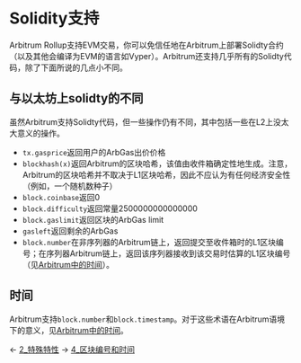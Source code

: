 # Solidity支持


Arbitrum Rollup支持EVM交易，你可以免信任地在Arbitrum上部署Solidty合约（以及其他会编译为EVM的语言如Vyper）。Arbitrum还支持几乎所有的Solidty代码，除了下面所说的几点小不同。

## 与以太坊上solidty的不同
虽然Arbitrum支持Solidty代码，但一些操作仍有不同，其中包括一些在L2上没太大意义的操作。

* `tx.gasprice`返回用户的ArbGas出价价格
* `blockhash(x)`返回Arbitrum的区块哈希，该值由收件箱确定性地生成。注意，Arbitrum的区块哈希并不取决于L1区块哈希，因此不应认为有任何经济安全性（例如，一个随机数种子）
* `block.coinbase`返回0
* `block.difficulty`返回常量2500000000000000
* `block.gaslimit`返回区块的ArbGas limit
* `gasleft`返回剩余的ArbGas
* `block.number`在非序列器的Arbitrum链上，返回提交至收件箱时的L1区块编号；在序列器Arbitrum链上，返回该序列器接收到该交易时估算的L1区块编号（见[Arbitrum中的时间](4_区块编号和时间.md)）。
## 时间
Arbitrum支持`block.number`和`block.timestamp`。对于这些术语在Arbitrum语境下的意义，见[Arbitrum中的时间](4_区块编号和时间.md)。

← [2_特殊特性](2_特殊特性.md)
→ [4_区块编号和时间](4_区块编号和时间.md)